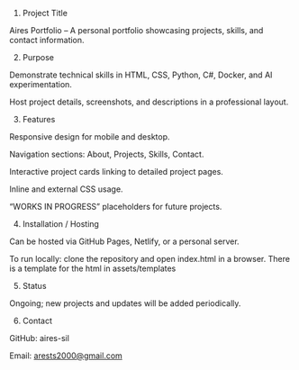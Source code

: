 1. Project Title

Aires Portfolio – A personal portfolio showcasing projects, skills, and contact information.

2. Purpose

Demonstrate technical skills in HTML, CSS, Python, C#, Docker, and AI experimentation.

Host project details, screenshots, and descriptions in a professional layout.

3. Features

Responsive design for mobile and desktop.

Navigation sections: About, Projects, Skills, Contact.

Interactive project cards linking to detailed project pages.

Inline and external CSS usage.

“WORKS IN PROGRESS” placeholders for future projects.

4. Installation / Hosting

Can be hosted via GitHub Pages, Netlify, or a personal server.

To run locally: clone the repository and open index.html in a browser.
There is a template for the html in assets/templates

5. Status

Ongoing; new projects and updates will be added periodically.

6. Contact

GitHub: aires-sil

Email: arests2000@gmail.com
